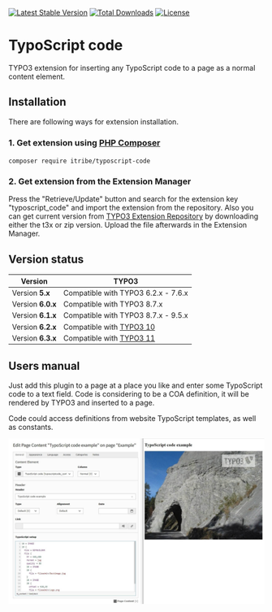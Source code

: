 [![Latest Stable Version](http://poser.pugx.org/itribe/typoscript-code/v)](https://packagist.org/packages/itribe/typoscript-code)
[![Total Downloads](http://poser.pugx.org/itribe/typoscript-code/downloads)](https://packagist.org/packages/itribe/typoscript-code)
[![License](http://poser.pugx.org/itribe/typoscript-code/license)](https://packagist.org/packages/itribe/typoscript-code)

# TypoScript code

TYPO3 extension for inserting any TypoScript code to a page as a normal content element.

## Installation

There are following ways for extension installation.

### 1. Get extension using [PHP Composer](https://getcomposer.org)

`composer require itribe/typoscript-code`

### 2. Get extension from the Extension Manager

Press the "Retrieve/Update" button and search for the extension key "typoscript_code" and import the extension from the repository. Also you can get current version from [TYPO3 Extension Repository](https://typo3.org/extensions/repository/view/typoscript_code>) by downloading either the t3x or zip version. Upload the file afterwards in the Extension Manager.

## Version status

| Version           | TYPO3                                                        |
|-------------------|--------------------------------------------------------------|
| Version **5.x**   | Compatible with TYPO3 6.2.x - 7.6.x                          |
| Version **6.0.x** | Compatible with TYPO3 8.7.x                                  |
| Version **6.1.x** | Compatible with TYPO3 8.7.x - 9.5.x                          |
| Version **6.2.x** | Compatible with [TYPO3 10](https://get.typo3.org/version/10) |
| Version **6.3.x** | Compatible with [TYPO3 11](https://get.typo3.org/version/11) |

## Users manual

Just add this plugin to a page at a place you like and enter some TypoScript code to a text field. Code is considering to be a COA definition, it will be rendered by TYPO3 and inserted to a page.

Code could access definitions from website TypoScript templates, as well as constants.

![Example](/Resources/Public/example.jpg)